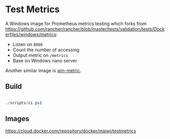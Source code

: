 # Test Metrics

A Windows image for Prometheus metrics testing which forks from https://github.com/rancher/rancher/blob/master/tests/validation/tests/Dockerfiles/windows/metrics:

- Listen on `8080`
- Count the number of accessing
- Output metric on `/metrics`
- Base on Windows nano server

Another similar image is [win-metric](../win-metric).

## Build

``` powershell

./scripts/ci.ps1

```

## Images

https://cloud.docker.com/repository/docker/maiwj/testmetrics